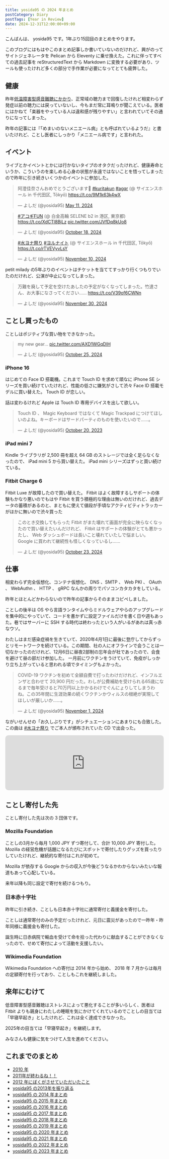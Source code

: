 ```yaml
---
title: yosida95 の 2024 年まとめ
postCategory: Diary
postTags: [Year in Review]
date: 2024-12-31T12:00:00+09:00
---
```


こんばんは、 yosida95 です。1年ぶり15回目のまとめをやります。

このブログにはもはやこのまとめ記事しか書いていないのだけれど、興がのってサイトジェネレータを Pelican から Eleventy に乗せ換えた。これに伴ってすべての過去記事を reStructuredText から Markdown に変換する必要があり、ツールも使ったけれど多くの部分で手作業が必要になってとても疲弊した。

## 健康

昨年[低温障害型感音難聴にかかり](/2023/12/31/year-in-review.html)、正常域の聴力まで回復したけれど相変わらず発症以前の聴力には戻っていないし、今もまだ常に耳鳴りが聞こえている。医者にはかねて「楽器をやっている人は違和感が残りやすい」と言われていてその通りになってしまった。

昨年の記事には『「めまいのないメニエール病」とも呼ばれているようだ』と書いたけれど、ことし医者にしっかり「メニエール病です」と言われた。

## イベント

ライブとかイベントとかには行かないタイプのオタクだったけれど、健康寿命というか、こういうのを楽しめる心身の状態が永遠ではないことを悟ってしまったので昨年に引き続きいくつかのイベントに参加した。

<blockquote class="twitter-tweet"><p lang="ja" dir="ltr">阿澄佳奈さんおめでとうございます🎂 <a href="https://twitter.com/hashtag/kuritakun?src=hash&amp;ref_src=twsrc%5Etfw">#kuritakun</a> <a href="https://twitter.com/hashtag/agqr?src=hash&amp;ref_src=twsrc%5Etfw">#agqr</a> (@ サイエンスホール in 千代田区, Tōkyō) <a href="https://t.co/9M1k63k4wX">https://t.co/9M1k63k4wX</a></p>&mdash; よしだ (@yosida95) <a href="https://twitter.com/yosida95/status/1789182940385263952?ref_src=twsrc%5Etfw">May 11, 2024</a></blockquote>
<blockquote class="twitter-tweet"><p lang="ja" dir="ltr"><a href="https://twitter.com/hashtag/%E3%82%A2%E3%82%B3%E3%82%AEFUN?src=hash&amp;ref_src=twsrc%5Etfw">#アコギFUN</a> (@ 白金高輪 SELENE b2 in 港区, 東京都) <a href="https://t.co/XdCTl8BjLz">https://t.co/XdCTl8BjLz</a> <a href="https://t.co/JVfDq8kUo8">pic.twitter.com/JVfDq8kUo8</a></p>&mdash; よしだ (@yosida95) <a href="https://twitter.com/yosida95/status/1847249163014320232?ref_src=twsrc%5Etfw">October 18, 2024</a></blockquote>
<blockquote class="twitter-tweet"><p lang="ja" dir="ltr"><a href="https://twitter.com/hashtag/%E6%B0%B4%E3%83%A8%E3%83%8A%E7%A5%AD%E3%82%8A?src=hash&amp;ref_src=twsrc%5Etfw">#水ヨナ祭り</a> <a href="https://twitter.com/hashtag/%E3%83%A8%E3%83%AB%E3%83%8A%E3%82%A4%E3%83%88?src=hash&amp;ref_src=twsrc%5Etfw">#ヨルナイト</a> (@ サイエンスホール in 千代田区, Tōkyō) <a href="https://t.co/rTVEVyvLsY">https://t.co/rTVEVyvLsY</a></p>&mdash; よしだ (@yosida95) <a href="https://twitter.com/yosida95/status/1855431504345944305?ref_src=twsrc%5Etfw">November 10, 2024</a></blockquote>

petit milady の5年ぶりのイベントはチケットを当ててすっかり行くつもりでいたのだけれど、公演が中止になってしまった。

<blockquote class="twitter-tweet"><p lang="ja" dir="ltr">万難を廃して予定を空けたあしたの予定がなくなってしまった。竹達さん、お大事になさってください…… <a href="https://t.co/V39of6CWNn">https://t.co/V39of6CWNn</a></p>&mdash; よしだ (@yosida95) <a href="https://twitter.com/yosida95/status/1862794281767125375?ref_src=twsrc%5Etfw">November 30, 2024</a></blockquote>

## ことし買ったもの

ことしはポジティブな買い物をできなかった。

<blockquote class="twitter-tweet"><p lang="en" dir="ltr">my new gear… <a href="https://t.co/AXD1WGqDIH">pic.twitter.com/AXD1WGqDIH</a></p>&mdash; よしだ (@yosida95) <a href="https://twitter.com/yosida95/status/1849732628527583575?ref_src=twsrc%5Etfw">October 25, 2024</a></blockquote>

### iPhone 16

はじめての Face ID 搭載機。これまで Touch ID を求めて頑なに iPhone SE シリーズを買い続けていたけれど、性能の低さに嫌気がさして渋々 Face ID 搭載モデルに買い替えた。 Touch ID が恋しい。

話は変わるけれど Apple は Touch ID 専用デバイスを出して欲しい。

<blockquote class="twitter-tweet"><p lang="ja" dir="ltr">Touch ID 、 Magic Keyboard ではなくて Magic Trackpad につけてほしいのよね。キーボードはサードパーティのものを使いたいので……。</p>&mdash; よしだ (@yosida95) <a href="https://twitter.com/yosida95/status/1715252183523000686?ref_src=twsrc%5Etfw">October 20, 2023</a></blockquote>

### iPad mini 7

Kindle ライブラリが 2,500 冊を超え 64 GB のストレージでは全く足らなくなったので、 iPad mini 5 から買い替えた。 iPad mini シリーズはずっと買い続けている。

### Fitbit Charge 6

Fitbit Luxe が故障したので買い替えた。 Fitbit はよく故障するしサポートの体験もかなり悪いのでもはや Fitbit を買う積極的な理由は無いのだけれど、過去データの蓄積があるのと、まともに使えて値段が手頃なアクティビティトラッカーがほかに無いので渋々買った

<blockquote class="twitter-tweet"><p lang="ja" dir="ltr">このとき交換してもらった Fitbit がまた壊れて画面が完全に映らなくなったので買い替えたいんだけれど、 Fitbit はサポートの体験がとても悪かったし、 Web ダッシュボードは長いこと壊れていたしで悩ましい。 Google に買われて継続性も怪しくなっているし……</p>&mdash; よしだ (@yosida95) <a href="https://twitter.com/yosida95/status/1848962215048773897?ref_src=twsrc%5Etfw">October 23, 2024</a></blockquote>

## 仕事

相変わらず完全仮想化、コンテナ仮想化、 DNS 、SMTP 、 Web PKI 、 OAuth 、 WebAuthn 、 HTTP 、 gRPC なんかの周りでパソコンカタカタをしている。

昨年とほとんどかわらないので昨年の記事からそのままコピペしました。

ことしの後半は OS やら言語ランタイムやらミドルウェアやらのアップグレードを集中的にやっていて、コードを書かずに設定ファイルだけを書く日や週もあった。巷ではサーバーに SSH する時代は終わったという人がいるがあれは真っ赤なウソ。

わたしはまだ感染症禍を生きていて、2020年4月1日に最後に登庁してからずっとリモートワークを続けている。この期間、社の人にオフラインで会うことは一切なかったのだけれど、12月6日に昼夜2部制の忘年会が社であったので、会食を避けて昼の部だけ参加した。
一月前にワクチンをうけていて、免疫がしっかり立ち上がっていると思われる頃でタイミングもよかった。

<blockquote class="twitter-tweet"><p lang="ja" dir="ltr">COVID-19 ワクチンを初めて全額自費で打ったわけだけれど、インフルエンザと合わせて 20,900 円だった。わしが公費補助を受けられる65歳になるまで毎年受けると70万円以上かかるわけでぐんにょりしてしまうわね。この35年間に生涯効果の続くワクチンかウィルスの根絶が実現してほしいが厳しいか……。</p>&mdash; よしだ (@yosida95) <a href="https://twitter.com/yosida95/status/1852299157031334150?ref_src=twsrc%5Etfw">November 1, 2024</a></blockquote>

ながいせんせの「お久しぶりです」がシチュエーションにあまりにも合致した。この曲は [#水ヨナ祭り](https://www.joqr.co.jp/ag/article/136847/) でご本人が頒布されていた CD で出会った。

<iframe allow="autoplay *; encrypted-media *; fullscreen *; clipboard-write" frameborder="0" height="175" style="width:100%;max-width:660px;overflow:hidden;border-radius:10px;" sandbox="allow-forms allow-popups allow-same-origin allow-scripts allow-storage-access-by-user-activation allow-top-navigation-by-user-activation" src="https://embed.music.apple.com/jp/album/%E3%81%8A%E4%B9%85%E3%81%97%E3%81%B6%E3%82%8A%E3%81%A7%E3%81%99/1778689669?i=1778689970"></iframe>

## ことし寄付した先

ことし寄付した先は次の 3 団体です。

### Mozilla Foundation

ことしの3月から毎月 1,000 JPY ずつ寄付して、合計 10,000 JPY 寄付した。 Mozilla の経営危機が話題になるたびにスポットで寄付したりグッズを買ったりしていたけれど、継続的な寄付はこれが初めて。

Mozilla が依存する Google からの収入が今後どうなるかわからないみたいな報道もあって心配している。

来年以降も同じ設定で寄付を続けるつもり。

### 日本赤十字社

昨年に引き続き、ことしも日本赤十字社に通常寄付と義援金を寄付した。

ことしは通常寄付のみの予定だったけれど、元日に震災があったので一昨年・昨年同様に義援金も寄付した。

誕生時に日赤病院で輸血を受けて命を拾った代わりに献血することができなくなったので、せめて寄付によって活動を支援したい。

### Wikimedia Foundation

Wikimedia Foundation への寄付は 2014 年から始め、 2018 年 7 月からは毎月の定額寄付を行っており、ことしもこれを継続しました。

## 来年にむけて

低音障害型感音難聴はストレスによって悪化することが多いらしく、医者は Fitbit よりも親身にわたしの睡眠を気にかけてくれているのでことしの目当ては「早寝早起き」としたけれど、これは全く達成できなかった。

2025年の目当ては「早寝早起き」を継続します。

みなさんも健康に気をつけて人生を進めてください。

## これまでのまとめ

- [2010 年](/2010/12/31/115758.html)
- [2011年が終わるね！！](/2011/12/31/235927.html)
- [2012 年にぼくがさせていただいたこと](/2013/01/01/005050.html)
- [yosida95 の2013年を振り返る](/2013/12/31/111207.html)
- [yosida95 の 2014 年まとめ](/2014/12/29/130000.html)
- [yosida95 の 2015 年まとめ](/2015/12/31/yearly_report.html)
- [yosida95 の 2016 年まとめ](/2016/12/31/yearly_report.html)
- [yosida95 の 2017 年まとめ](/2017/12/31/greetings.html)
- [yosida95 の 2018 年まとめ](/2018/12/31/year-in-review.html)
- [yosida95 の 2019 年まとめ](/2019/12/31/year-in-review.html)
- [yosida95 の 2020 年まとめ](/2020/12/31/year-in-review.html)
- [yosida95 の 2021 年まとめ](/2021/12/31/year-in-review.html)
- [yosida95 の 2022 年まとめ](/2022/12/31/year-in-review.html)
- [yosida95 の 2023 年まとめ](/2023/12/31/year-in-review.html)
